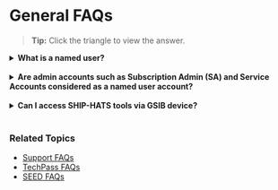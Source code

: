 # General FAQs

>**Tip:** Click the triangle to view the answer.

<details>
  <summary><b>What is a named user?</b></summary><br>

A named user refers to the license that is bound to a specific user. Each named user uses a licence in the subscription quota.
</details>
<br>
<details>
  <summary><b>Are admin accounts such as Subscription Admin (SA) and Service Accounts considered as a named user account? </b></summary><br>

Yes. Subscription Admin (SA) and Service Accounts are considered as a named user account.
</details>
<br>
<!--<details>
  <summary><b>How do I reset my password?</b></summary><br>
Refer to the [Reset password](https://docs.developer.tech.gov.sg/docs/ship-hats-portal/#/users-self-help) section in the [SHIP-HATS portal](https://docs.developer.tech.gov.sg/docs/ship-hats-portal/#/) documentation.
</details>
<br>-->
<!--<details>
  <summary><b>How do I reset my 2FA?</b></summary><br>
Refer to the [reset 2FA](https://docs.developer.tech.gov.sg/docs/ship-hats-portal/#/users-self-help) section in the [SHIP-HATS portal](https://docs.developer.tech.gov.sg/docs/ship-hats-portal/#/) documentation.
</details>
<br>-->
<!--<details>
  <summary><b>What if I have lost my mobile device?</b></summary><br>
Refer to the [manage accounts](https://docs.developer.tech.gov.sg/docs/ship-hats-portal/#/manage-account) section to reset your account.
</details>
<br>-->
<details>
  <summary><b><b>Can I access SHIP-HATS tools via GSIB device?</b></b></summary><br>

Yes. You can access SHIP-HATS tools such as Confluence, Jira, Nexus Repo, Nexus IQ, and SHIP-HATS Service Desk via GSIB.

</details>
<br>

### Related Topics

- [Support FAQs](support)
- [TechPass FAQs](techpass-faqs)
- [SEED FAQs](seed-faqs)
<!--- [Subscription FAQs](subscription)-->
